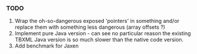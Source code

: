 ### TODO

1. Wrap the oh-so-dangerous exposed 'pointers' in something and/or replace them with something less dangerous (array offsets ?)
2. Implement pure Java version - can see no particular reason the existing TBXML Java version is so much slower than the native
   code version.
3. Add benchmark for Jaxen
